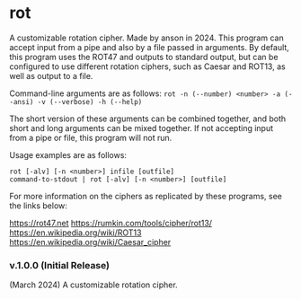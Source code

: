 # rot

A customizable rotation cipher. Made by anson in 2024.
This program can accept input from a pipe and also by a
file passed in arguments. By default, this program uses
the ROT47 and outputs to standard output, but can be 
configured to use different rotation ciphers, such as 
Caesar and ROT13, as well as output to a file.

Command-line arguments are as follows:
`rot -n (--number) <number> -a (--ansi) -v (--verbose) -h (--help)`

The short version of these arguments can be combined together,
and both short and long arguments can be mixed together. If not
accepting input from a pipe or file, this program will not run.

Usage examples are as follows:
```
rot [-alv] [-n <number>] infile [outfile]
command-to-stdout | rot [-alv] [-n <number>] [outfile]
```

For more information on the ciphers as replicated by these programs,
see the links below:

https://rot47.net
https://rumkin.com/tools/cipher/rot13/
https://en.wikipedia.org/wiki/ROT13
https://en.wikipedia.org/wiki/Caesar_cipher

### v.1.0.0 (Initial Release)

(March 2024)
A customizable rotation cipher.
